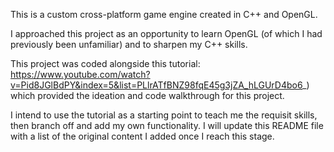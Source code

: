 This is a custom cross-platform game engine created in C++ and OpenGL.

I approached this project as an opportunity to learn OpenGL (of which I had previously been unfamiliar) and to sharpen my C++ skills.

This project was coded alongside this tutorial:
https://www.youtube.com/watch?v=Pid8JGlBdPY&index=5&list=PLlrATfBNZ98fqE45g3jZA_hLGUrD4bo6_) 
which provided the ideation and code walkthrough for this project. 

I intend to use the tutorial as a starting point to teach me the requisit skills, then branch off and add my own functionality. I will update this README file with a list of the original content I added once I reach this stage.
